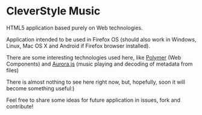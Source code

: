 # CleverStyle Music
HTML5 application based purely on Web technologies.

Application intended to be used in Firefox OS (should also work in Windows, Linux, Mac OS X and Android if Firefox browser installed).

There are some interesting technologies used here, like [Polymer](http://www.polymer-project.org/) (Web Components) and [Aurora.js](https://github.com/audiocogs/aurora.js) (music playing and decoding of metadata from files)

There is almost nothing to see here right now, but, hopefully, soon it will become something useful:)

Feel free to share some ideas for future application in issues, fork and contribute!
